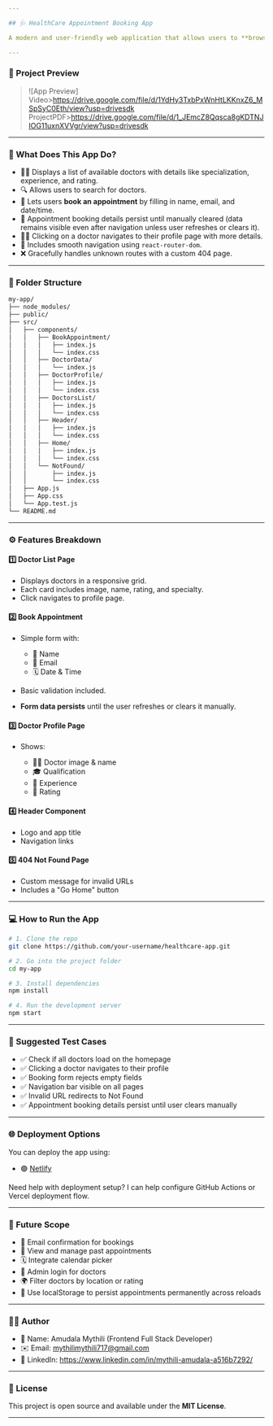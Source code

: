 ```yaml
---

## 🩺 HealthCare Appointment Booking App

A modern and user-friendly web application that allows users to **browse doctor profiles** and **book appointments** seamlessly. Designed for a smooth patient experience and built using **React.js**.

---
```


### 📸 Project Preview

> ![App Preview]
Video>https://drive.google.com/file/d/1YdHy3TxbPxWnHtLKKnxZ6_MSpSyC0Eth/view?usp=drivesdk
ProjectPDF>https://drive.google.com/file/d/1_JEmcZ8Qqsca8gKDTNJIOG11uxnXVVgr/view?usp=drivesdk

---

### 🧠 What Does This App Do?

* 🧑‍⚕️ Displays a list of available doctors with details like specialization, experience, and rating.
* 🔍 Allows users to search for doctors.
* 📅 Lets users **book an appointment** by filling in name, email, and date/time.
* 📝 Appointment booking details persist until manually cleared (data remains visible even after navigation unless user refreshes or clears it).
* 👨‍⚕️ Clicking on a doctor navigates to their profile page with more details.
* 🧭 Includes smooth navigation using `react-router-dom`.
* ❌ Gracefully handles unknown routes with a custom 404 page.

---

### 📂 Folder Structure

```bash
my-app/
├── node_modules/
├── public/
├── src/
│   ├── components/
│   │   ├── BookAppointment/
│   │   │   ├── index.js
│   │   │   └── index.css
│   │   ├── DoctorData/
│   │   │   └── index.js
│   │   ├── DoctorProfile/
│   │   │   ├── index.js
│   │   │   └── index.css
│   │   ├── DoctorsList/
│   │   │   ├── index.js
│   │   │   └── index.css
│   │   ├── Header/
│   │   │   ├── index.js
│   │   │   └── index.css
│   │   ├── Home/
│   │   │   ├── index.js
│   │   │   └── index.css
│   │   └── NotFound/
│   │       ├── index.js
│   │       └── index.css
│   ├── App.js
│   ├── App.css
│   └── App.test.js
└── README.md
```

---

### ⚙️ Features Breakdown

#### 1️⃣ **Doctor List Page**

* Displays doctors in a responsive grid.
* Each card includes image, name, rating, and specialty.
* Click navigates to profile page.

#### 2️⃣ **Book Appointment**

* Simple form with:

  * 👤 Name
  * 📧 Email
  * 🗓️ Date & Time
* Basic validation included.
* **Form data persists** until the user refreshes or clears it manually.

#### 3️⃣ **Doctor Profile Page**

* Shows:

  * 🧑‍⚕️ Doctor image & name
  * 🎓 Qualification
  * 🏥 Experience
  * 🌟 Rating

#### 4️⃣ **Header Component**

* Logo and app title
* Navigation links

#### 5️⃣ **404 Not Found Page**

* Custom message for invalid URLs
* Includes a "Go Home" button

---

### 💻 How to Run the App

```bash
# 1. Clone the repo
git clone https://github.com/your-username/healthcare-app.git

# 2. Go into the project folder
cd my-app

# 3. Install dependencies
npm install

# 4. Run the development server
npm start
```

---

### 🧪 Suggested Test Cases

* ✅ Check if all doctors load on the homepage
* ✅ Clicking a doctor navigates to their profile
* ✅ Booking form rejects empty fields
* ✅ Navigation bar visible on all pages
* ✅ Invalid URL redirects to Not Found
* ✅ Appointment booking details persist until user clears manually

---

### 🌐 Deployment Options

You can deploy the app using:

* 🟣 [Netlify](https://netlify.com/)

Need help with deployment setup? I can help configure GitHub Actions or Vercel deployment flow.

---

### 🔮 Future Scope

* 📧 Email confirmation for bookings
* 🧾 View and manage past appointments
* 🗓️ Integrate calendar picker
* 🔐 Admin login for doctors
* 🌍 Filter doctors by location or rating
* 🧠 Use localStorage to persist appointments permanently across reloads

---

### 👩‍💻 Author

* 🧑 Name: Amudala Mythili (Frontend Full Stack Developer)
* ✉️ Email: mythilimythili717@gmail.com
* 💼 LinkedIn: https://www.linkedin.com/in/mythili-amudala-a516b7292/

---

### 📃 License

This project is open source and available under the **MIT License**.

---


